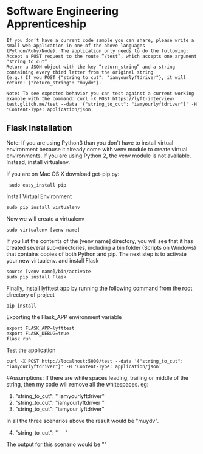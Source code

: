 # Software Engineering Apprenticeship


```
If you don’t have a current code sample you can share, please write a small web application in one of the above languages (Python/Ruby/Node). The application only needs to do the following:
Accept a POST request to the route “/test”, which accepts one argument “string_to_cut”
Return a JSON object with the key “return_string” and a string containing every third letter from the original string
(e.g.) If you POST {"string_to_cut": "iamyourlyftdriver"}, it will return: {"return_string": "muydv"}.

Note: To see expected behavior you can test against a current working example with the command: curl -X POST https://lyft-interview-test.glitch.me/test --data '{"string_to_cut": "iamyourlyftdriver"}' -H 'Content-Type: application/json'
```


## Flask Installation

Note:
If you are using Python3 than you don't have to install virtual environment because it already come with venv module to create virtual environments.
If you are using Python 2, the venv module is not available. Instead, install virtualenv.

If you are on Mac OS X download get-pip.py:
```shell
 sudo easy_install pip
```
 Install Virtual Environment
```shell
sudo pip install virtualenv
```
 Now we will create a virtualenv
```shell
sudo virtualenv [venv name]
```
 If you list the contents of the [venv name] directory, you will see that it has created several sub-directories, including a bin folder (Scripts on Windows) that contains copies of both Python and pip. The next step is to activate your new virtualenv.
and install Flask 
```shell
source [venv name]/bin/activate
sudo pip install Flask
```
 Finally, install lyfttest app by running the following command from the root directory of project
```shell
pip install
```

Exporting the Flask_APP environment variable
```shell
export FLASK_APP=lyfttest
export FLASK_DEBUG=true
flask run
```

Test the application 
```shell
curl -X POST http://localhost:5000/test --data '{"string_to_cut": "iamyourlyftdriver"}' -H 'Content-Type: application/json'
```

#Assumptions:
If there are white spaces leading, trailing or middle of the string, then my code will remove all the whitespaces.
eg: 
1. "string_to_cut": "    iamyourlyftdriver"
2. "string_to_cut": "iamyourlyftdriver    "
3. "string_to_cut": "iamyour    lyftdriver"
 
In all the three scenarios  above the result would be "muydv".

4. "string_to_cut":  " &nbsp; &nbsp;  "

The output for this scenario would be ""
